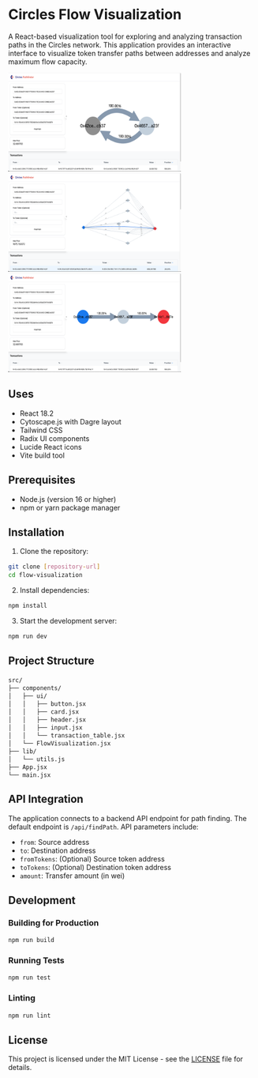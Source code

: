 # Circles Flow Visualization

A React-based visualization tool for exploring and analyzing transaction paths in the Circles network. This application provides an interactive interface to visualize token transfer paths between addresses and analyze maximum flow capacity.


<img src="img/viz1.png" alt="pyfinder" style="height:200px;width:350px;"> <img src="img/viz2.png" alt="pyfinder" style="height:200px;width:350px;"> <img src="img/viz3.png" alt="pyfinder" style="height:200px;width:350px;">

## Uses

- React 18.2
- Cytoscape.js with Dagre layout
- Tailwind CSS
- Radix UI components
- Lucide React icons
- Vite build tool

## Prerequisites

- Node.js (version 16 or higher)
- npm or yarn package manager

## Installation

1. Clone the repository:
```bash
git clone [repository-url]
cd flow-visualization
```

2. Install dependencies:
```bash
npm install
```

3. Start the development server:
```bash
npm run dev
```

## Project Structure

```
src/
├── components/
│   ├── ui/
│   │   ├── button.jsx
│   │   ├── card.jsx
│   │   ├── header.jsx
│   │   ├── input.jsx
│   │   └── transaction_table.jsx
│   └── FlowVisualization.jsx
├── lib/
│   └── utils.js
├── App.jsx
└── main.jsx
```

## API Integration

The application connects to a backend API endpoint for path finding. The default endpoint is `/api/findPath`. API parameters include:

- `from`: Source address
- `to`: Destination address
- `fromTokens`: (Optional) Source token address
- `toTokens`: (Optional) Destination token address
- `amount`: Transfer amount (in wei)


## Development

### Building for Production

```bash
npm run build
```

### Running Tests

```bash
npm run test
```

### Linting

```bash
npm run lint
```

## License

This project is licensed under the MIT License - see the [LICENSE](LICENSE) file for details.
